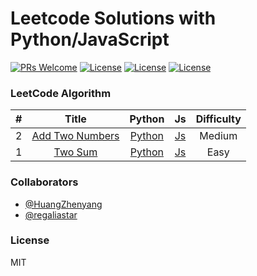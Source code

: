 # Leetcode Solutions with Python/JavaScript
[![PRs Welcome](https://img.shields.io/badge/PRs-welcome-brightgreen.svg)](CONTRIBUTING.md)
[![License](https://img.shields.io/badge/JavaScript-ES6-blue.svg)]()
[![License](https://img.shields.io/badge/Python-3.x-blue.svg)]()
[![License](https://img.shields.io/badge/license-MIT-blue.svg)](./LICENSE.md)

### LeetCode Algorithm

| # | Title | Python | Js | Difficulty |
|:---:|:---:|:---:|:---:|:---:|
| 2 | [Add Two Numbers](https://leetcode.com/problems/add-two-numbers/) | [Python](https://github.com/HollyTeam/Leetcode/blob/master/Python/2.%20Add%20Two%20Numbers/add-two-numbers.py) | [Js](https://github.com/HollyTeam/Leetcode/blob/master/Js/Add%20Two%20Numbers/add-two-numbers.js) | Medium |
| 1 | [Two Sum](https://leetcode.com/problems/two-sum/) | [Python](https://github.com/HollyTeam/Leetcode/blob/master/Python/1.%20Two%20Sum/TwoSumSolution.py) | [Js](https://github.com/HollyTeam/Leetcode/blob/master/Js/Two%20Sum/two-sum.js) | Easy |

### Collaborators
* [@HuangZhenyang](https://github.com/HuangZhenyang)
* [@regaliastar](https://github.com/regaliastar)

### License
MIT
